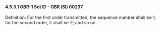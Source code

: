 #### 4.5.3.1 OBR-1 Set ID – OBR (SI) 00237

Definition: For the first order transmitted, the sequence number shall be 1; for the second order, it shall be 2; and so on.
